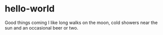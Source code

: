 # hello-world
Good things coming
I like long walks on the moon, cold showers near the sun and an occasional beer or two.
